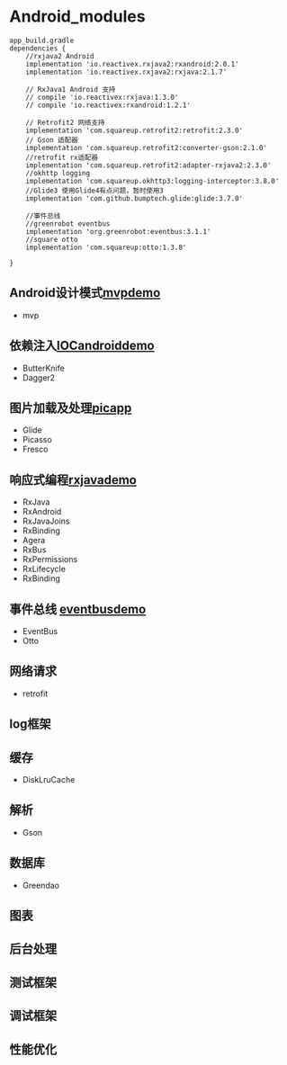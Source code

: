 # Android_modules


```
app_build.gradle
dependencies {
    //rxjava2 Android
    implementation 'io.reactivex.rxjava2:rxandroid:2.0.1'
    implementation 'io.reactivex.rxjava2:rxjava:2.1.7'

    // RxJava1 Android 支持
    // compile 'io.reactivex:rxjava:1.3.0'
    // compile 'io.reactivex:rxandroid:1.2.1'

    // Retrofit2 网络支持
    implementation 'com.squareup.retrofit2:retrofit:2.3.0'
    // Gson 适配器
    implementation 'com.squareup.retrofit2:converter-gson:2.1.0'
    //retrofit rx适配器
    implementation 'com.squareup.retrofit2:adapter-rxjava2:2.3.0'
    //okhttp logging
    implementation 'com.squareup.okhttp3:logging-interceptor:3.8.0'
    //Glide3 使用Glide4有点问题，暂时使用3
    implementation 'com.github.bumptech.glide:glide:3.7.0'

    //事件总线
    //greenrobot eventbus
    implementation 'org.greenrobot:eventbus:3.1.1'
    //square otto
    implementation 'com.squareup:otto:1.3.8'

}

```
## Android设计模式[mvpdemo](https://github.com/musejianglan/Android_modules/tree/master/mvpdemo)
* mvp

## 依赖注入[IOCandroiddemo]()
* ButterKnife
* Dagger2

## 图片加载及处理[picapp](https://github.com/musejianglan/Android_modules/tree/master/picapp)
* Glide
* Picasso
* Fresco

## 响应式编程[rxjavademo](https://github.com/musejianglan/Android_modules/tree/master/rxjavademo)
* RxJava
* RxAndroid
* RxJavaJoins
* RxBinding
* Agera
* RxBus
* RxPermissions
* RxLifecycle
* RxBinding

## 事件总线 [eventbusdemo](https://github.com/musejianglan/Android_modules/tree/master/eventbusdemo)
* EventBus
* Otto

## 网络请求
* retrofit

## log框架

## 缓存
* DiskLruCache


## 解析
* Gson

## 数据库
* Greendao

## 图表
## 后台处理
## 测试框架
## 调试框架
## 性能优化



